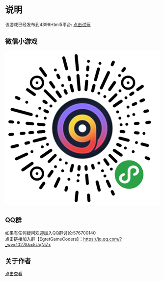 # 说明
该游戏已经发布到4399Html5平台: [点击试玩](http://www.4399.com/flash/181547_1.htm)

## 微信小游戏
![](wx1.jpg)

## QQ群
如果有任何疑问欢迎加入QQ群讨论:576700140   
点击链接加入群【EgretGameCoders】：https://jq.qq.com/?_wv=1027&k=5UqNiZx

## 关于作者
[点击查看](https://github.com/tidys/CocosCreatorPlugins/blob/master/ABOUTME.md)

